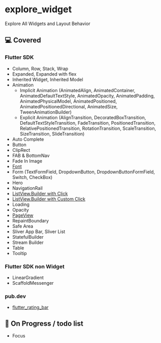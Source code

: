 # explore_widget

Explore All Widgets and Layout Behavior

<h2>💻 Covered</h2>

<h3>Flutter SDK</h3>

- Column, Row, Stack, Wrap
- Expanded, Expanded with flex
- Inherited Widget, Inherited Model
- Animation 
  - Implicit Animation (AnimatedAlign, AnimatedContainer, AnimatedDefaultTextStyle, AnimatedOpacity, AnimatedPadding, AnimatedPhysicalModel, AnimatedPositioned, AnimatedPositionedDirectional, AnimatedSize, TweenAnimationBuilder)
  - Explicit Animation (AlignTransition, DecoratedBoxTransition, DefaultTextStyleTransition, FadeTransition, PositionedTransition, RelativePositionedTransition, RotationTransition, ScaleTransition, SizeTransition, SlideTransition)
- Auto Complete
- Button
- ClipRect
- FAB & BottomNav
- Fade In Image
- [Font](https://flutter.dev/docs/cookbook/design/fonts)
- Form (TextFormField, DropdownButton, DropdownButtonFormField, Switch, CheckBox)
- Hero
- NavigationRail
- [ListView.Builder with Click](https://api.flutter.dev/flutter/widgets/ListView/ListView.builder.html)
- [ListView.Builder with Custom Click](https://api.flutter.dev/flutter/widgets/ListView/ListView.builder.html)
- Loading
- Opacity
- [PageView](https://api.flutter.dev/flutter/widgets/PageView-class.html)
- RepaintBoundary
- Safe Area
- Sliver App Bar, Sliver List 
- StatefulBuilder
- Stream Builder
- Table
- Tooltip

<h3>Flutter SDK non Widget</h3>

- LinearGradient
- ScaffoldMessenger

<h3>pub.dev</h3>

- [flutter_rating_bar](https://pub.dev/packages/flutter_rating_bar)

<h2>🔭 On Progress / todo list </h2>

- Focus